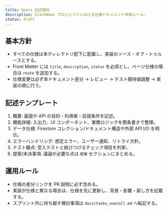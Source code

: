 ```yaml
---
title: Specs 記述規約
description: SlackNews プロジェクトにおける仕様ドキュメント作成ルール。
status: draft
---
```


## 基本方針
- すべての仕様は本ディレクトリ配下に配置し、実装のソース・オブ・トゥルースとする。
- Front Matter には `title`, `description`, `status` を必須とし、ページ仕様の場合は `route` を追加する。
- 仕様変更は必ず本ドキュメント差分 → レビュー → テスト期待値調整 → 実装の順に行う。

## 記述テンプレート
1. 概要: 画面や API の目的・利用者・前提条件を記述。
2. 機能詳細: 入出力、UI コンポーネント、業務ロジックを箇条書きで整理。
3. データ仕様: Firestore コレクション/ドキュメント構造や外部 API I/O を明示。
4. エラーハンドリング: 想定エラー、ユーザー通知、リトライ方針。
5. テスト観点: 受入テストと結びつけるチェック項目を列挙。
6. 提案/未決事項: 議論が必要な点は `提案` セクションにまとめる。

## 運用ルール
- 仕様の差分リンクを PR 説明に必ず含める。
- 実装が仕様と異なる場合は、仕様を先に更新し、背景・影響・戻し方を記載する。
- スプリント外に持ち越す検討事項は `docs/tasks_overall.md` へ転記する。

